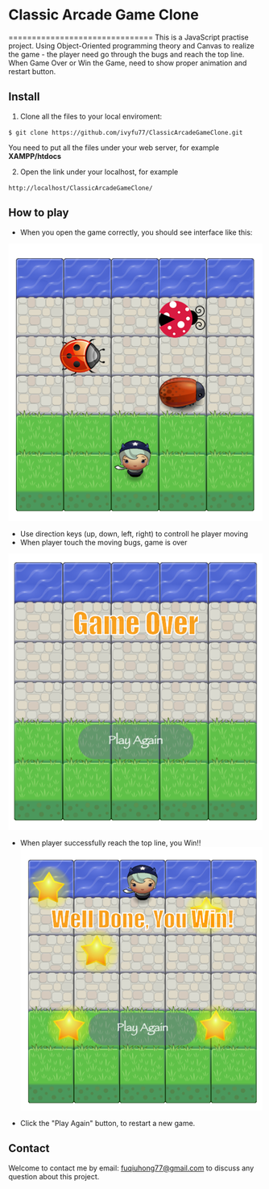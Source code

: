 # Classic Arcade Game Clone
===============================
This is a JavaScript practise project. Using Object-Oriented programming theory and Canvas to realize the game - the player need go through the bugs and reach the top line. When Game Over or Win the Game, need to show proper animation and restart button.

## Install
1. Clone all the files to your local enviroment: 

`$ git clone https://github.com/ivyfu77/ClassicArcadeGameClone.git`

You need to put all the files under your web server, for example **XAMPP/htdocs**

2. Open the link under your localhost, for example

`http://localhost/ClassicArcadeGameClone/`

## How to play
- When you open the game correctly, you should see interface like this:

![Game's main interface](https://github.com/ivyfu77/ClassicArcadeGameClone/blob/develop/images/Project1-GameMainInterface.png)

- Use direction keys (up, down, left, right) to controll he player moving
- When player touch the moving bugs, game is over

![Game Over](https://github.com/ivyfu77/ClassicArcadeGameClone/blob/develop/images/Project1-GameOver.png)

- When player successfully reach the top line, you Win!!  
![You Win the Game](https://github.com/ivyfu77/ClassicArcadeGameClone/blob/develop/images/Project1-WinTheGame.png)

- Click the "Play Again" button, to restart a new game.

## Contact
Welcome to contact me by email: fuqiuhong77@gmail.com to discuss any question about this project. 
